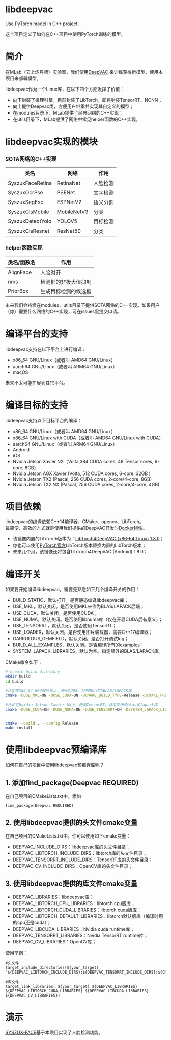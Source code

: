 # libdeepvac
Use PyTorch model in C++ project.  

这个项目定义了如何在C++项目中使用PyTorch训练的模型。

# 简介

在MLab（云上炼丹师）实验室，我们使用[DeepVAC](https://github.com/DeepVAC/deepvac) 来训练获得新模型，使用本项目来部署模型。

libdeepvac作为一个Linux库，在以下四个方面发挥了价值：
- 向下封装了推理引擎，目前封装了LibTorch，即将封装TensorRT、NCNN；
- 向上提供Deepvac类，方便用户继承并实现其自定义的模型；
- 在modules目录下，MLab提供了经典网络的C++实现；
- 在utils目录下，MLab提供了网络中常见helper函数的C++实现。

# libdeepvac实现的模块
### SOTA网络的C++实现
|类名 | 网络 | 作用 |
|-----|------|------|
|SyszuxFaceRetina| RetinaNet | 人脸检测|
|SyszuxOcrPse | PSENet | 文字检测 |
|SyszuxSegEsp | ESPNetV2 | 语义分割 |
|SyszuxClsMobile | MobileNetV3 | 分类 |
|SyszuxDetectYolo | YOLOV5 | 目标检测 |
|SyszuxClsResnet | ResNet50 | 分类 |

### helper函数实现
|类名/函数名 | 作用 |
|-----|------|
|AlignFace|人脸对齐|
|nms | 检测框的非极大值抑制|
|PriorBox| 生成目标检测的候选框 |


未来我们会持续在modules、utils目录下提供SOTA网络的C++实现。如果用户（你）需要什么网络的C++实现，可在issues里提交申请。

# 编译平台的支持
libdeepvac支持在以下平台上进行编译：
- x86_64 GNU/Linux（或者叫 AMD64 GNU/Linux）
- aarch64 GNU/Linux（或者叫 ARM64 GNU/Linux）
- macOS  

未来不太可能扩展到其它平台。


# 编译目标的支持
libdeepvac支持以下目标平台的编译：
- x86_64 GNU/Linux（或者叫 AMD64 GNU/Linux）
- x86_64 GNU/Linux with CUDA（或者叫 AMD64 GNU/Linux with CUDA）
- aarch64 GNU/Linux（或者叫 ARM64 GNU/Linux）
- Android
- iOS
- Nvidia Jetson Xavier NX（Volta,384 CUDA cores, 48 Tensor cores, 6-core, 8GB）
- Nvidia Jetson AGX Xavier (Volta, 512 CUDA cores, 6-core, 32GB )
- Nvidia Jetson TX2 (Pascal, 256 CUDA cores, 2-core/4-core, 8GB)
- Nvidia Jetson TX2 NX (Pascal, 256 CUDA cores, 2-core/4-core, 4GB)

# 项目依赖
libdeepvac的编译依赖C++14编译器、CMake、opencv、LibTorch。  
最简便、高效的方式就是使用我们提供的DeepVAC开发时[Docker镜像](https://github.com/DeepVAC/deepvac#2-%E7%8E%AF%E5%A2%83%E5%87%86%E5%A4%87)。

- 该镜像内置的LibTorch版本为：[LibTorch4DeepVAC (x86-64 Linux) 1.8.0](https://github.com/CivilNet/libtorch/releases/download/1.8.0/libtorch.tar.gz)；
- 你也可以使用[PyTorch官方](https://pytorch.org/)LibTorch版本替换内置的LibTorch版本；
- 未来几个月，该镜像还将包含LibTorch4DeepVAC (Android) 1.8.0；


# 编译开关
如果要开始编译libdeepvac，需要先熟悉如下几个编译开关的作用：
- BUILD_STATIC，默认打开。是否静态编译libdeepvac库；
- USE_MKL，默认关闭。是否使用MKL来作为BLAS/LAPACK后端；
- USE_CUDA，默认关闭。是否使用CUDA；
- USE_NUMA，默认关闭。是否使用libnuma库（仅在开启CUDA后有意义）；
- USE_TENSORRT，默认关闭。是否使用TensorRT；
- USE_LOADER，默认关闭。是否使用图片装载器，需要C++17编译器；
- GARRULOUS_GEMFIELD，默认关闭。是否打开调试log；
- BUILD_ALL_EXAMPLES，默认关闭。是否编译所有的examples；
- SYSTEM_LAPACK_LIBRARIES，默认为空。指定额外的BLAS/LAPACK库。

CMake命令如下：

```bash
# create build directory
mkdir build
cd build

#比如在X86_64 GPU服务器上，使用CUDA，且用MKL作为BLAS/LAPACK库
cmake -DUSE_MKL=ON -DUSE_CUDA=ON -DCMAKE_BUILD_TYPE=Release -DCMAKE_PREFIX_PATH="/gemfield/libtorch;/gemfield/opencv4deepvac/" -DCMAKE_INSTALL_PREFIX=../install .. 

#比如在Nvidia Jetson Xavier NX上，使用TensorRT，且用系统的blas和lapack库
cmake -DUSE_CUDA=ON -DUSE_NUMA=ON -DUSE_TENSORRT=ON -DSYSTEM_LAPACK_LIBRARIES="-lblas -llapack" -DCMAKE_BUILD_TYPE=Release -DCMAKE_PREFIX_PATH="/home/gemfield/github/opencv4deepvac/;/home/gemfield/github/libtorch" -DCMAKE_INSTALL_PREFIX=../install ..


cmake --build . --config Release
make install
```

# 使用libdeepvac预编译库
如何在自己的项目中使用libdeepvac预编译库呢？
## 1. 添加find_package(Deepvac REQUIRED)
在自己项目的CMakeLists.txt中，添加
```
find_package(Deepvac REQUIRED)
```

## 2. 使用libdeepvac提供的头文件cmake变量
在自己项目的CMakeLists.txt中，你可以使用如下cmake变量：
- DEEPVAC_INCLUDE_DIRS：libdeepvac库的头文件目录；
- DEEPVAC_LIBTORCH_INCLUDE_DIRS：libtorch库的头文件目录；
- DEEPVAC_TENSORRT_INCLUDE_DIRS：TensorRT库的头文件目录；
- DEEPVAC_CV_INCLUDE_DIRS：OpenCV库的头文件目录；

## 3. 使用libdeepvac提供的库文件cmake变量
- DEEPVAC_LIBRARIES：libdeepvac库；
- DEEPVAC_LIBTORCH_CPU_LIBRARIES：libtorch cpu版库；
- DEEPVAC_LIBTORCH_CUDA_LIBRARIES：libtorch cuda版库；
- DEEPVAC_LIBTORCH_DEFAULT_LIBRARIES：libtorch默认版库（编译时用的cpu还是cuda）；
- DEEPVAC_LIBCUDA_LIBRARIES：Nvidia cuda runtime库；
- DEEPVAC_TENSORRT_LIBRARIES：Nvidia TensorRT runtime库；
- DEEPVAC_CV_LIBRARIES：OpenCV库；

使用举例：
```
#头文件
target_include_directories(${your_target} "${DEEPVAC_LIBTORCH_INCLUDE_DIRS};${DEEPVAC_TENSORRT_INCLUDE_DIRS};${CMAKE_CURRENT_SOURCE_DIR}/include>")

#库文件
target_link_libraries( ${your_target} ${DEEPVAC_LIBRARIES} ${DEEPVAC_LIBTORCH_CUDA_LIBRARIES} ${DEEPVAC_LIBCUDA_LIBRARIES} ${DEEPVAC_CV_LIBRARIES})
```
# 演示
[SYSZUX-FACE](https://github.com/CivilNet/SYSZUX-FACE)基于本项目实现了人脸检测功能。

